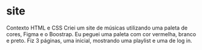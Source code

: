 # site
Contexto
HTML e CSS
Criei um site de músicas utilizando uma paleta de cores, Figma e o Boostrap. Eu peguei uma paleta com cor vermelha, branco e preto.
Fiz 3 páginas, uma inicial, mostrando uma playlist e uma de log in.
